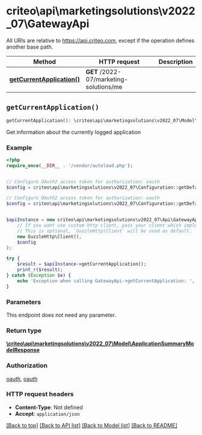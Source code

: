 # criteo\api\marketingsolutions\v2022_07\GatewayApi

All URIs are relative to https://api.criteo.com, except if the operation defines another base path.

| Method | HTTP request | Description |
| ------------- | ------------- | ------------- |
| [**getCurrentApplication()**](GatewayApi.md#getCurrentApplication) | **GET** /2022-07/marketing-solutions/me |  |


## `getCurrentApplication()`

```php
getCurrentApplication(): \criteo\api\marketingsolutions\v2022_07\Model\ApplicationSummaryModelResponse
```



Get information about the currently logged application

### Example

```php
<?php
require_once(__DIR__ . '/vendor/autoload.php');


// Configure OAuth2 access token for authorization: oauth
$config = criteo\api\marketingsolutions\v2022_07\Configuration::getDefaultConfiguration()->setAccessToken('YOUR_ACCESS_TOKEN');

// Configure OAuth2 access token for authorization: oauth
$config = criteo\api\marketingsolutions\v2022_07\Configuration::getDefaultConfiguration()->setAccessToken('YOUR_ACCESS_TOKEN');


$apiInstance = new criteo\api\marketingsolutions\v2022_07\Api\GatewayApi(
    // If you want use custom http client, pass your client which implements `GuzzleHttp\ClientInterface`.
    // This is optional, `GuzzleHttp\Client` will be used as default.
    new GuzzleHttp\Client(),
    $config
);

try {
    $result = $apiInstance->getCurrentApplication();
    print_r($result);
} catch (Exception $e) {
    echo 'Exception when calling GatewayApi->getCurrentApplication: ', $e->getMessage(), PHP_EOL;
}
```

### Parameters

This endpoint does not need any parameter.

### Return type

[**\criteo\api\marketingsolutions\v2022_07\Model\ApplicationSummaryModelResponse**](../Model/ApplicationSummaryModelResponse.md)

### Authorization

[oauth](../../README.md#oauth), [oauth](../../README.md#oauth)

### HTTP request headers

- **Content-Type**: Not defined
- **Accept**: `application/json`

[[Back to top]](#) [[Back to API list]](../../README.md#endpoints)
[[Back to Model list]](../../README.md#models)
[[Back to README]](../../README.md)
